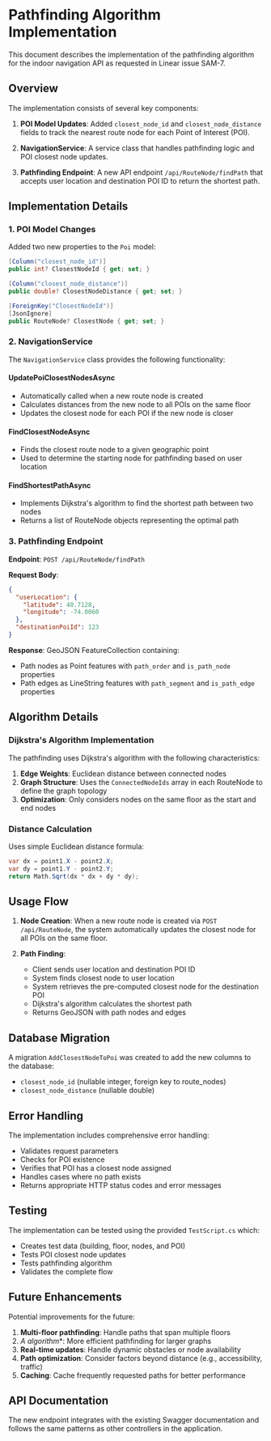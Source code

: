 # Pathfinding Algorithm Implementation

This document describes the implementation of the pathfinding algorithm for the indoor navigation API as requested in Linear issue SAM-7.

## Overview

The implementation consists of several key components:

1. **POI Model Updates**: Added `closest_node_id` and `closest_node_distance` fields to track the nearest route node for each Point of Interest (POI).

2. **NavigationService**: A service class that handles pathfinding logic and POI closest node updates.

3. **Pathfinding Endpoint**: A new API endpoint `/api/RouteNode/findPath` that accepts user location and destination POI ID to return the shortest path.

## Implementation Details

### 1. POI Model Changes

Added two new properties to the `Poi` model:
```csharp
[Column("closest_node_id")]
public int? ClosestNodeId { get; set; }

[Column("closest_node_distance")]
public double? ClosestNodeDistance { get; set; }

[ForeignKey("ClosestNodeId")]
[JsonIgnore]
public RouteNode? ClosestNode { get; set; }
```

### 2. NavigationService

The `NavigationService` class provides the following functionality:

#### UpdatePoiClosestNodesAsync
- Automatically called when a new route node is created
- Calculates distances from the new node to all POIs on the same floor
- Updates the closest node for each POI if the new node is closer

#### FindClosestNodeAsync
- Finds the closest route node to a given geographic point
- Used to determine the starting node for pathfinding based on user location

#### FindShortestPathAsync
- Implements Dijkstra's algorithm to find the shortest path between two nodes
- Returns a list of RouteNode objects representing the optimal path

### 3. Pathfinding Endpoint

**Endpoint**: `POST /api/RouteNode/findPath`

**Request Body**:
```json
{
  "userLocation": {
    "latitude": 40.7128,
    "longitude": -74.0060
  },
  "destinationPoiId": 123
}
```

**Response**: GeoJSON FeatureCollection containing:
- Path nodes as Point features with `path_order` and `is_path_node` properties
- Path edges as LineString features with `path_segment` and `is_path_edge` properties

## Algorithm Details

### Dijkstra's Algorithm Implementation

The pathfinding uses Dijkstra's algorithm with the following characteristics:

1. **Edge Weights**: Euclidean distance between connected nodes
2. **Graph Structure**: Uses the `ConnectedNodeIds` array in each RouteNode to define the graph topology
3. **Optimization**: Only considers nodes on the same floor as the start and end nodes

### Distance Calculation

Uses simple Euclidean distance formula:
```csharp
var dx = point1.X - point2.X;
var dy = point1.Y - point2.Y;
return Math.Sqrt(dx * dx + dy * dy);
```

## Usage Flow

1. **Node Creation**: When a new route node is created via `POST /api/RouteNode`, the system automatically updates the closest node for all POIs on the same floor.

2. **Path Finding**: 
   - Client sends user location and destination POI ID
   - System finds closest node to user location
   - System retrieves the pre-computed closest node for the destination POI
   - Dijkstra's algorithm calculates the shortest path
   - Returns GeoJSON with path nodes and edges

## Database Migration

A migration `AddClosestNodeToPoi` was created to add the new columns to the database:
- `closest_node_id` (nullable integer, foreign key to route_nodes)
- `closest_node_distance` (nullable double)

## Error Handling

The implementation includes comprehensive error handling:
- Validates request parameters
- Checks for POI existence
- Verifies that POI has a closest node assigned
- Handles cases where no path exists
- Returns appropriate HTTP status codes and error messages

## Testing

The implementation can be tested using the provided `TestScript.cs` which:
- Creates test data (building, floor, nodes, and POI)
- Tests POI closest node updates
- Tests pathfinding algorithm
- Validates the complete flow

## Future Enhancements

Potential improvements for the future:
1. **Multi-floor pathfinding**: Handle paths that span multiple floors
2. **A* algorithm**: More efficient pathfinding for larger graphs
3. **Real-time updates**: Handle dynamic obstacles or node availability
4. **Path optimization**: Consider factors beyond distance (e.g., accessibility, traffic)
5. **Caching**: Cache frequently requested paths for better performance

## API Documentation

The new endpoint integrates with the existing Swagger documentation and follows the same patterns as other controllers in the application.